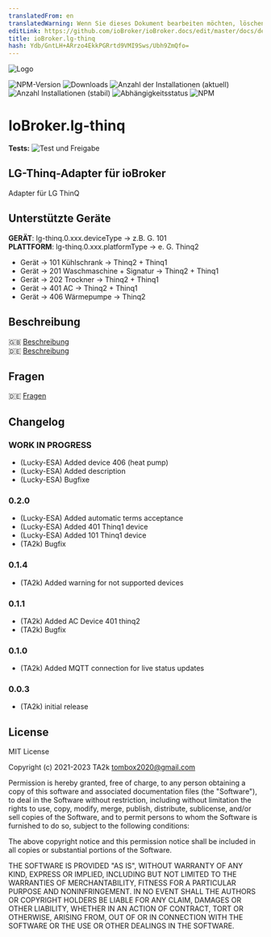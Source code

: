 ```yaml
---
translatedFrom: en
translatedWarning: Wenn Sie dieses Dokument bearbeiten möchten, löschen Sie bitte das Feld "translationsFrom". Andernfalls wird dieses Dokument automatisch erneut übersetzt
editLink: https://github.com/ioBroker/ioBroker.docs/edit/master/docs/de/adapterref/iobroker.lg-thinq/README.md
title: ioBroker.lg-thinq
hash: Ydb/GntLH+ARrzo4EkkPGRrtd9VMI9Sws/Ubh9ZmQfo=
---
```

![Logo](../../../en/adapterref/iobroker.lg-thinq/admin/lg-thinq.png)

![NPM-Version](https://img.shields.io/npm/v/iobroker.lg-thinq.svg)
![Downloads](https://img.shields.io/npm/dm/iobroker.lg-thinq.svg)
![Anzahl der Installationen (aktuell)](https://iobroker.live/badges/lg-thinq-installed.svg)
![Anzahl Installationen (stabil)](https://iobroker.live/badges/lg-thinq-stable.svg)
![Abhängigkeitsstatus](https://img.shields.io/david/TA2k/iobroker.lg-thinq.svg)
![NPM](https://nodei.co/npm/iobroker.lg-thinq.png?downloads=true)

# IoBroker.lg-thinq
**Tests:** ![Test und Freigabe](https://github.com/TA2k/ioBroker.lg-thinq/workflows/Test%20and%20Release/badge.svg)

## LG-Thinq-Adapter für ioBroker
Adapter für LG ThinQ

## Unterstützte Geräte
**GERÄT**: lg-thinq.0.xxx.deviceType -> z.B. G. 101</br> **PLATTFORM**: lg-thinq.0.xxx.platformType -> e. G. Thinq2

* Gerät -> 101 Kühlschrank -> Thinq2 + Thinq1
* Gerät -> 201 Waschmaschine + Signatur -> Thinq2 + Thinq1
* Gerät -> 202 Trockner -> Thinq2 + Thinq1
* Gerät -> 401 AC -> Thinq2 + Thinq1
* Gerät -> 406 Wärmepumpe -> Thinq2

## Beschreibung
🇬🇧 [Beschreibung](/docs/en/README.md)</br> 🇩🇪 [Beschreibung](/docs/de/README.md)

## Fragen
🇩🇪 [Fragen](https://forum.iobroker.net/topic/46498/test-adapter-lg-thinq-v0-0-1)

<!-- Platzhalter für die nächste Version (am Anfang der Zeile):

### **ARBEIT IN ARBEIT** -->

## Changelog
### **WORK IN PROGRESS**

-   (Lucky-ESA) Added device 406 (heat pump)
-   (Lucky-ESA) Added description
-   (Lucky-ESA) Bugfixe

### 0.2.0

-   (Lucky-ESA) Added automatic terms acceptance
-   (Lucky-ESA) Added 401 Thinq1 device
-   (Lucky-ESA) Added 101 Thinq1 device
-   (TA2k) Bugfix

### 0.1.4

-   (TA2k) Added warning for not supported devices

### 0.1.1

-   (TA2k) Added AC Device 401 thinq2
-   (TA2k) Bugfix

### 0.1.0

-   (TA2k) Added MQTT connection for live status updates

### 0.0.3

-   (TA2k) initial release

## License

MIT License

Copyright (c) 2021-2023 TA2k <tombox2020@gmail.com>

Permission is hereby granted, free of charge, to any person obtaining a copy
of this software and associated documentation files (the "Software"), to deal
in the Software without restriction, including without limitation the rights
to use, copy, modify, merge, publish, distribute, sublicense, and/or sell
copies of the Software, and to permit persons to whom the Software is
furnished to do so, subject to the following conditions:

The above copyright notice and this permission notice shall be included in all
copies or substantial portions of the Software.

THE SOFTWARE IS PROVIDED "AS IS", WITHOUT WARRANTY OF ANY KIND, EXPRESS OR
IMPLIED, INCLUDING BUT NOT LIMITED TO THE WARRANTIES OF MERCHANTABILITY,
FITNESS FOR A PARTICULAR PURPOSE AND NONINFRINGEMENT. IN NO EVENT SHALL THE
AUTHORS OR COPYRIGHT HOLDERS BE LIABLE FOR ANY CLAIM, DAMAGES OR OTHER
LIABILITY, WHETHER IN AN ACTION OF CONTRACT, TORT OR OTHERWISE, ARISING FROM,
OUT OF OR IN CONNECTION WITH THE SOFTWARE OR THE USE OR OTHER DEALINGS IN THE
SOFTWARE.